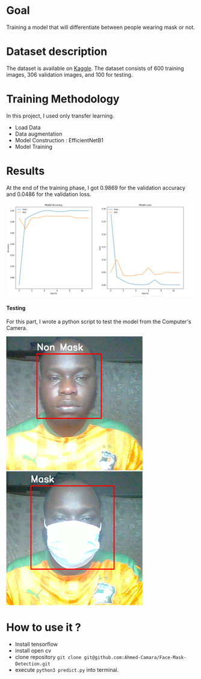 # Goal
Training a model that will differentiate between people wearing mask or not.

# Dataset description

The dataset is available on <a href="https://www.kaggle.com/datasets/prithwirajmitra/covid-face-mask-detection-dataset">Kaggle</a>.
The dataset consists of 600 training images, 306 validation images, and 100 for testing.


# Training Methodology
In this project, I used only transfer learning.
  * Load Data
  * Data augmentation
  * Model Construction : EfficientNetB1
  * Model Training

# Results

At the end of the training phase, I got 0.9869 for the validation accuracy and 0.0486 for the validation loss.

<img src="images/result.png"/>

#### Testing

For this part, I wrote a python script to test the model from the Computer's Camera.

<img src="images/nonMask.png"/>
<img src="images/withMask.png"/>

# How to use it ?
* Install tensorflow
* install open cv
* clone repository
 ``` git clone git@github.com:Ahmed-Camara/Face-Mask-Detection.git ```
 * execute ``` python3 predict.py ``` into terminal.
